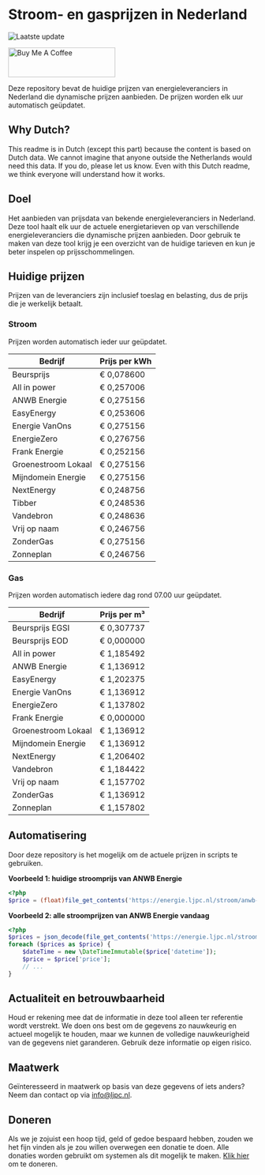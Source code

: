 # Stroom- en gasprijzen in Nederland

![Laatste update](https://img.shields.io/badge/laatste%20update-2024--01--14%2021%3A00%20CET-brightgreen)

<a href="https://www.buymeacoffee.com/Lars-" target="_blank"><img src="https://cdn.buymeacoffee.com/buttons/v2/default-orange.png" alt="Buy Me A Coffee" height="60" style="height: 60px !important;width: 217px !important;" ></a>

Deze repository bevat de huidige prijzen van energieleveranciers in Nederland die dynamische prijzen aanbieden. De prijzen worden elk uur automatisch geüpdatet.

## Why Dutch?

This readme is in Dutch (except this part) because the content is based on Dutch data. We cannot imagine that anyone outside the Netherlands would need this data. If you do, please let us know. Even with this Dutch readme, we think
everyone will understand how it works.

## Doel

Het aanbieden van prijsdata van bekende energieleveranciers in Nederland. Deze tool haalt elk uur de actuele energietarieven op van verschillende energieleveranciers die dynamische prijzen aanbieden. Door gebruik te maken van deze tool
krijg je een overzicht van de huidige tarieven en kun je beter inspelen op prijsschommelingen.

## Huidige prijzen

Prijzen van de leveranciers zijn inclusief toeslag en belasting, dus de prijs die je werkelijk betaalt.

### Stroom

Prijzen worden automatisch ieder uur geüpdatet.

 Bedrijf | Prijs per kWh 
---------|---------------
Beursprijs | € 0,078600
All in power | € 0,257006
ANWB Energie | € 0,275156
EasyEnergy | € 0,253606
Energie VanOns | € 0,275156
EnergieZero | € 0,276756
Frank Energie | € 0,252156
Groenestroom Lokaal | € 0,275156
Mijndomein Energie | € 0,275156
NextEnergy | € 0,248756
Tibber | € 0,248536
Vandebron | € 0,248636
Vrij op naam | € 0,246756
ZonderGas | € 0,275156
Zonneplan | € 0,246756


### Gas

Prijzen worden automatisch iedere dag rond 07.00 uur geüpdatet.

 Bedrijf | Prijs per m³ 
---------|--------------
Beursprijs EGSI | € 0,307737
Beursprijs EOD | € 0,000000
All in power | € 1,185492
ANWB Energie | € 1,136912
EasyEnergy | € 1,202375
Energie VanOns | € 1,136912
EnergieZero | € 1,137802
Frank Energie | € 0,000000
Groenestroom Lokaal | € 1,136912
Mijndomein Energie | € 1,136912
NextEnergy | € 1,206402
Vandebron | € 1,184422
Vrij op naam | € 1,157702
ZonderGas | € 1,136912
Zonneplan | € 1,157802


## Automatisering

Door deze repository is het mogelijk om de actuele prijzen in scripts te gebruiken.

**Voorbeeld 1: huidige stroomprijs van ANWB Energie**

```php
<?php
$price = (float)file_get_contents('https://energie.ljpc.nl/stroom/anwb-energie-nu.txt');

```

**Voorbeeld 2: alle stroomprijzen van ANWB Energie vandaag**

```php
<?php
$prices = json_decode(file_get_contents('https://energie.ljpc.nl/stroom/all-in-power-vandaag.json'),true);
foreach ($prices as $price) {
    $dateTime = new \DateTimeImmutable($price['datetime']);
    $price = $price['price'];
    // ...
}
```

## Actualiteit en betrouwbaarheid

Houd er rekening mee dat de informatie in deze tool alleen ter referentie wordt verstrekt. We doen ons best om de gegevens zo nauwkeurig en actueel mogelijk te houden, maar we kunnen de volledige nauwkeurigheid van de gegevens niet
garanderen. Gebruik deze informatie op eigen risico.

## Maatwerk

Geïnteresseerd in maatwerk op basis van deze gegevens of iets anders? Neem dan contact op
via [info@ljpc.nl](mailto:info@ljpc.nl?subject=Energie%20prijzen).

## Doneren

Als we je zojuist een hoop tijd, geld of gedoe bespaard hebben, zouden we het fijn vinden als je zou willen overwegen een
donatie te doen. Alle donaties worden gebruikt om systemen als dit mogelijk te
maken. [Klik hier](https://www.buymeacoffee.com/Lars-) om te doneren.

